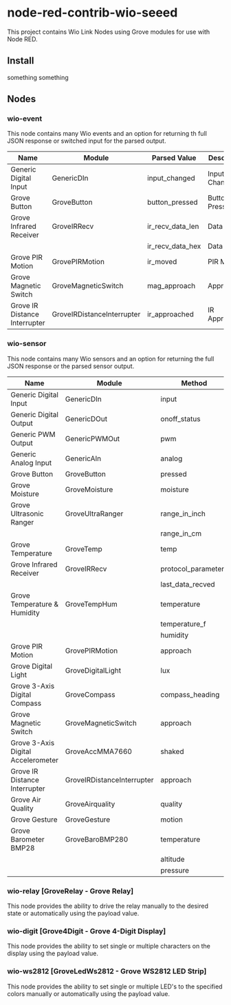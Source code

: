 # node-red-contrib-wio-seeed
This project contains Wio Link Nodes using Grove modules for use with Node RED.

## Install
something something

## Nodes

### wio-event
This node contains many Wio events and an option for returning th full JSON response or switched input for the parsed output.

| Name | Module | Parsed Value | Description |
| --- | --- | --- | --- |
| Generic Digital Input | GenericDIn | input_changed | Input Changed |
| Grove Button | GroveButton | button_pressed | Button Pressed |
| Grove Infrared Receiver | GroveIRRecv | ir_recv_data_len | Data Length |
| | | ir_recv_data_hex | Data Hex |
| Grove PIR Motion | GrovePIRMotion | ir_moved | PIR Motion |
| Grove Magnetic Switch | GroveMagneticSwitch | mag_approach | Approach |
| Grove IR Distance Interrupter | GroveIRDistanceInterrupter | ir_approached | IR Approached |


### wio-sensor
This node contains many Wio sensors and an option for returning the full JSON response or the parsed sensor output.

| Name | Module | Method | Parsed Value |
| --- | --- | --- | --- |
| Generic Digital Input | GenericDIn | input | input |
| Generic Digital Output | GenericDOut | onoff_status | onoff |
| Generic PWM Output | GenericPWMOut | pwm | |
| Generic Analog Input | GenericAIn | analog | analog |
| Grove Button | GroveButton | pressed | pressed |
| Grove Moisture | GroveMoisture | moisture | moisture |
| Grove Ultrasonic Ranger | GroveUltraRanger | range_in_inch | range_inch |
| | | range_in_cm | range_cm |
| Grove Temperature | GroveTemp | temp | temperature |
| Grove Infrared Receiver | GroveIRRecv | protocol_parameters | |
| | | last_data_recved | last_data_recved |
|  Grove Temperature & Humidity | GroveTempHum | temperature | celsius_degree |
| | | temperature_f | fahrenheit_degree |
| | | humidity | humidity |
| Grove PIR Motion | GrovePIRMotion | approach | approach |
| Grove Digital Light | GroveDigitalLight | lux | lux |
| Grove 3-Axis Digital Compass | GroveCompass | compass_heading | heading_deg |
| Grove Magnetic Switch | GroveMagneticSwitch | approach | mag_approach |
| Grove 3-Axis Digital Accelerometer | GroveAccMMA7660 | shaked | shaked |
| Grove IR Distance Interrupter | GroveIRDistanceInterrupter | approach | approach |
| Grove Air Quality | GroveAirquality | quality | quality |
| Grove Gesture | GroveGesture | motion | motion |
| Grove Barometer BMP28 | GroveBaroBMP280 | temperature | temperature |
| | | altitude | altitude |
| | | pressure | pressure |

### wio-relay [GroveRelay - Grove Relay]
This node provides the ability to drive the relay manually to the desired state or automatically using the payload value.

### wio-digit [Grove4Digit - Grove 4-Digit Display]
This node provides the ability to set single or multiple characters on the display using the payload value.

### wio-ws2812 [GroveLedWs2812 - Grove WS2812 LED Strip]
This node provides the ability to set single or multiple LED's to the specified colors manually or automatically using the payload value.
